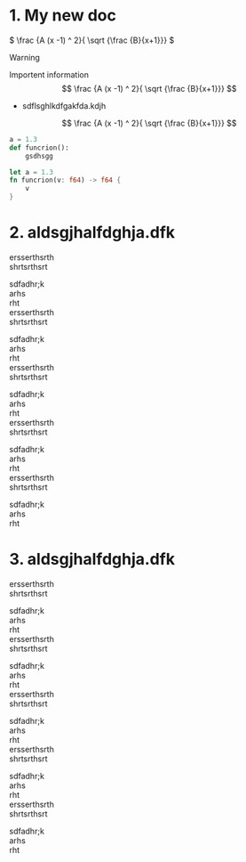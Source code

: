# 1. My new doc

$ \frac {A (x -1) ^ 2}{ \sqrt {\frac {B}{x+1}}} $


> [!WARNING]  
> Importent information  
> $$ \frac {A (x -1) ^ 2}{ \sqrt {\frac {B}{x+1}}} $$



- sdflsghlkdfgakfda.kdjh


 $$ \frac {A (x -1) ^ 2}{ \sqrt {\frac {B}{x+1}}} $$


```python
a = 1.3
def funcrion():
    gsdhsgg
```


```rust
let a = 1.3
fn funcrion(v: f64) -> f64 {
    v
}
```

# 2. aldsgjhalfdghja.dfk

ersserthsrth  
shrtsrthsrt  

sdfadhr;k  
arhs  
rht  
ersserthsrth  
shrtsrthsrt  

sdfadhr;k  
arhs  
rht  
ersserthsrth  
shrtsrthsrt  

sdfadhr;k  
arhs  
rht  
ersserthsrth  
shrtsrthsrt  

sdfadhr;k  
arhs  
rht  
ersserthsrth  
shrtsrthsrt  

sdfadhr;k  
arhs  
rht  

# 3. aldsgjhalfdghja.dfk

ersserthsrth  
shrtsrthsrt  

sdfadhr;k  
arhs  
rht  
ersserthsrth  
shrtsrthsrt  

sdfadhr;k  
arhs  
rht  
ersserthsrth  
shrtsrthsrt  

sdfadhr;k  
arhs  
rht  
ersserthsrth  
shrtsrthsrt  

sdfadhr;k  
arhs  
rht  
ersserthsrth  
shrtsrthsrt  

sdfadhr;k  
arhs  
rht  
